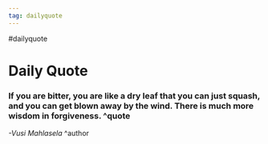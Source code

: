 ```yaml
---
tag: dailyquote
---
```


#dailyquote

# Daily Quote

### If you are bitter, you are like a dry leaf that you can just squash, and you can get blown away by the wind. There is much more wisdom in forgiveness. ^quote
*-Vusi Mahlasela* ^author
